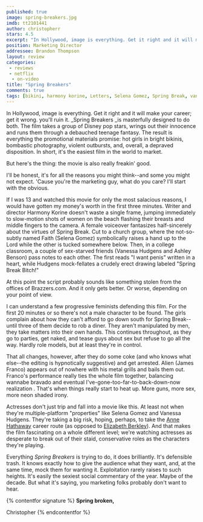 ```yaml
---
published: true
image: spring-breakers.jpg
imdb: tt2101441
author: christopherr
stars: 4.5
excerpt: "In Hollywood, image is everything. Get it right and it will make your career; get it wrong. you&rsquo;ll ruin it. &nbsp;<em>Spring Breakers </em>is masterfully designed to do both. The film takes a group of Disney pop stars, wrings out their innocence and runs them through a debauched teenage fantasy. The result is everything the promotional materials promise: hot girls in bright bikinis, bombastic photography, violent outbursts, and, overall, a depraved disposition. In short, it&rsquo;s the easiest film in the world to market."
position: Marketing Director
addressee: Brandon Thompson
layout: review
categories: 
 - reviews
 - netflix
  - on-video
title: "Spring Breakers"
comments: true
tags: [bikini, harmony korine, Letters, Selena Gomez, Spring Break, vanessa hudgens]
---
```

In Hollywood, image is everything. Get it right and it will make your career; get it wrong. you'll ruin it.  _Spring Breakers _is masterfully designed to do both. The film takes a group of Disney pop stars, wrings out their innocence and runs them through a debauched teenage fantasy. The result is everything the promotional materials promise: hot girls in bright bikinis, bombastic photography, violent outbursts, and, overall, a depraved disposition. In short, it's the easiest film in the world to market.

But here's the thing: the movie is also really freakin' good.

I'll be honest, it's for all the reasons you might think--and some you might not expect. 'Cause you're the marketing guy, what do you care? I'll start with the obvious.

If I was 13 and watched this movie for only the most salacious reasons, I would have gotten my money's worth in the first three minutes. Writer and director Harmony Korine doesn't waste a single frame, jumping immediately to slow-motion shots of women on the beach flashing their breasts and middle fingers to the camera. A female voiceover fantasizes half-sincerely about the virtues of Spring Break. Cut to a church group, where the not-so-subtly named Faith (Selena Gomez) symbolically raises a hand up to the Lord while the other is tucked somewhere below. Then, in a college classroom, a couple of sex-starved friends (Vanessa Hudgens and Ashley Benson) pass notes to each other. The first reads "I want penis" written in a heart, while Hudgens mock-fellates a crudely erect drawing labeled "Spring Break Bitch!" 

At this point the script probably sounds like something stolen from the offices of Brazzers.com. And it only gets better. Or worse, depending on your point of view.

I can understand a few progressive feminists defending this film. For the first 20 minutes or so there's not a male character to be found. The girls complain about how they can't afford to go down south for Spring Break--until three of them decide to rob a diner. They aren't manipulated by men, they take matters into their own hands. This continues throughout, as they go to parties, get naked, and tease guys about sex but refuse to go all the way. Hardly role models, but at least they're in control.

That all changes, however, after they do some coke (and who knows what else--the editing is hypnotically suggestive) and get arrested. Alien (James Franco) appears out of nowhere with his metal grills and bails them out. Franco's performance really ties the whole film together, balancing wannabe bravado and eventual I've-gone-too-far-to-back-down-now realization . That's when things really start to heat up. More guns, more sex, more neon shaded irony.

Actresses don't just trip and fall into a movie like this. At least not when they're multiple-platform "properties" like Selena Gomez and Vanessa Hudgens. They're taking a big risk, hoping, perhaps, to take the [Anne Hathaway][1] career route (as opposed to [Elizabeth Berkley][2]). And that makes the film fascinating on a whole different level; we're watching actresses as desperate to break out of their staid, conservative roles as the characters they're playing.

   [1]: http://www.imdb.com/title/tt0285175/?ref_=sr_1
   [2]: http://www.imdb.com/title/tt0114436/?ref_=sr_1

Everything _Spring Breakers_ is trying to do, it does brilliantly. It's defensible trash. It knows exactly how to give the audience what they want, and, at the same time, mock them for wanting it. Exploitation rarely raises to such heights. It's easily the sexiest social commentary of the year. Maybe of the decade. But what it's saying, you marketing folks probably don't want to hear.

{% contentfor signature %}
**Spring broken,**

Christopher
{% endcontentfor %}